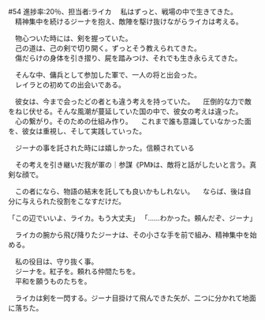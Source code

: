 #54 進捗率:20％、担当者:ライカ
　私はずっと、戦場の中で生きてきた。  
　精神集中を続けるジーナを抱え、敵陣を駆け抜けながらライカは考える。

　物心ついた時には、剣を握っていた。  
　己の道は、己の剣で切り開く。ずっとそう教えられてきた。  
　傷だらけの身体を引き摺り、屍を踏みつけ、それでも生き永らえてきた。

　そんな中、傭兵として参加した軍で、一人の将と出会った。  
　レイラとの初めての出会いである。

　彼女は、今まで会ったどの者とも違う考えを持っていた。
　圧倒的な力で敵をねじ伏せる。そんな風潮が蔓延していた国の中で、彼女の考えは違った。
　心の繋がり。そのための仕組み作り。
　これまで誰も意識していなかった面を、彼女は重視し、そして実践していった。

　ジーナの事を託された時には嬉しかった。信頼されている

　その考えを引き継いだ我が軍の｜参謀《PM》は、敵将と話がしたいと言う。真剣な顔で。

　この者になら、物語の結末を託しても良いかもしれない。
　ならば、後は自分に与えられた役割をこなすだけだ。

「この辺でいいよ、ライカ。もう大丈夫」
「……わかった。頼んだぞ、ジーナ」

　ライカの腕から飛び降りたジーナは、その小さな手を前で組み、精神集中を始める。

　私の役目は、守り抜く事。  
　ジーナを。紅子を。頼れる仲間たちを。  
　平和を願うものたちを。

　ライカは剣を一閃する。ジーナ目掛けて飛んできた矢が、二つに分かれて地面に落ちた。
